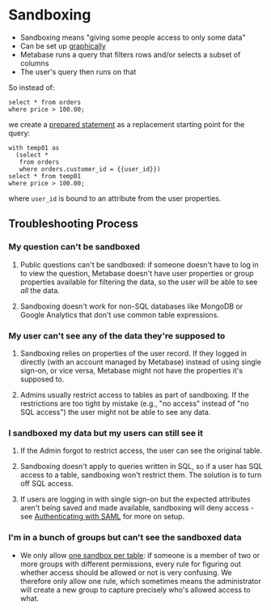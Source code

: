 # Sandboxing

- Sandboxing means "giving some people access to only some data"
- Can be set up [graphically][sandboxing-your-data]
- Metabase runs a query that filters rows and/or selects a subset of columns
- The user's query then runs on that

So instead of:

```
select * from orders
where price > 100.00;
```

we create a [prepared statement][prepared-statement] as a replacement starting point for the query:

```
with temp01 as
  (select *
   from orders
   where orders.customer_id = {{user_id}})
select * from temp01
where price > 100.00;
```

where `user_id` is bound to an attribute from the user properties.

## Troubleshooting Process

### My question can't be sandboxed

1. Public questions can't be sandboxed: if someone doesn't have to log in to view the question, Metabase doesn't have user properties or group properties available for filtering the data, so the user will be able to see *all* the data.

2. Sandboxing doesn't work for non-SQL databases like MongoDB or Google Analytics that don't use common table expressions.

### My user can't see any of the data they're supposed to

1. Sandboxing relies on properties of the user record. If they logged in directly (with an account managed by Metabase) instead of using single sign-on, or vice versa, Metabase might not have the properties it's supposed to.

2. Admins usually restrict access to tables as part of sandboxing. If the restrictions are too tight by mistake (e.g., "no access" instead of "no SQL access") the user might not be able to see any data.

### I sandboxed my data but my users can still see it

1. If the Admin forgot to restrict access, the user can see the original table.

2. Sandboxing doesn't apply to queries written in SQL, so if a user has SQL access to a table, sandboxing won't restrict them. The solution is to turn off SQL access.

3. If users are logging in with single sign-on but the expected attributes aren't being saved and made available, sandboxing will deny access - see [Authenticating with SAML][authenticating-with-saml] for more on setup.

### I'm in a bunch of groups but can't see the sandboxed data

- We only allow [one sandbox per table][one-sandbox-per-table]: if someone is a member of two or more groups with different permissions, every rule for figuring out whether access should be allowed or not is very confusing. We therefore only allow one rule, which sometimes means the administrator will create a new group to capture precisely who's allowed access to what.

[authenticating-with-saml]: /docs/latest/enterprise-guide/authenticating-with-saml.html
[one-sandbox-per-table]: /docs/latest/enterprise-guide/data-sandboxes.html#a-user-can-only-have-one-sandbox-per-table
[prepared-statement]: /glossary.html#prepared-statement
[sandboxing-your-data]: /docs/latest/enterprise-guide/data-sandboxes.html
